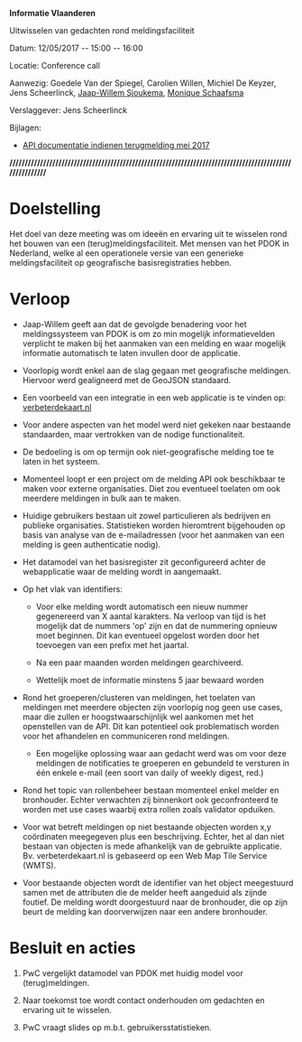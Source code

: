 **Informatie Vlaanderen**

Uitwisselen van gedachten rond meldingsfaciliteit

Datum: 12/05/2017 -- 15:00 -- 16:00

Locatie: Conference call

Aanwezig: Goedele Van der Spiegel, Carolien Willen, Michiel De Keyzer,
Jens Scheerlinck, [Jaap-Willem
Sjoukema](mailto:Jaap-Willem.Sjoukema@kadaster.nl),
[Monique Schaafsma](mailto:Monique.Schaafsma@kadaster.nl)

Verslaggever: Jens Scheerlinck

Bijlagen:

-   [API documentatie indienen terugmelding mei 2017](https://drive.google.com/open?id=0B3DdQTFc4B-VcUFRRFB4OUdfZjA)

**////////////////////////////////////////////////////////////////////////////////////////////////////////**

Doelstelling
============

Het doel van deze meeting was om ideeën en ervaring uit te wisselen rond
het bouwen van een (terug)meldingsfaciliteit. Met mensen van het PDOK in
Nederland, welke al een operationele versie van een generieke
meldingsfaciliteit op geografische basisregistraties hebben.

Verloop
=======

-   Jaap-Willem geeft aan dat de gevolgde benadering voor het meldingssysteem van PDOK is om zo min mogelijk informatievelden verplicht te maken bij het aanmaken van een melding en waar mogelijk informatie automatisch te laten invullen door de applicatie.

-   Voorlopig wordt enkel aan de slag gegaan met geografische meldingen. Hiervoor werd gealigneerd met de GeoJSON standaard.

-   Een voorbeeld van een integratie in een web applicatie is te vinden op: [verbeterdekaart.nl](http://verbeterdekaart.nl)

-   Voor andere aspecten van het model werd niet gekeken naar bestaande standaarden, maar vertrokken van de nodige functionaliteit.

-   De bedoeling is om op termijn ook niet-geografische melding toe te laten in het systeem.

-   Momenteel loopt er een project om de melding API ook beschikbaar te maken voor externe organisaties. Diet zou eventueel toelaten om ook meerdere meldingen in bulk aan te maken.

-   Huidige gebruikers bestaan uit zowel particulieren als bedrijven en publieke organisaties. Statistieken worden hieromtrent bijgehouden op basis van analyse van de e-mailadressen (voor het aanmaken van een melding is geen authenticatie nodig).

-   Het datamodel van het basisregister zit geconfigureerd achter de webapplicatie waar de melding wordt in aangemaakt.

-   Op het vlak van identifiers:

    -   Voor elke melding wordt automatisch een nieuw nummer gegenereerd van X aantal karakters. Na verloop van tijd is het mogelijk dat de nummers 'op' zijn en dat de nummering opnieuw moet beginnen. Dit kan eventueel opgelost worden door het toevoegen van een prefix met het jaartal.

    -   Na een paar maanden worden meldingen gearchiveerd.

    -   Wettelijk moet de informatie minstens 5 jaar bewaard worden

-   Rond het groeperen/clusteren van meldingen, het toelaten van meldingen met meerdere objecten zijn voorlopig nog geen use cases, maar die zullen er hoogstwaarschijnlijk wel aankomen met het openstellen van de API. Dit kan potentieel ook problematisch worden voor het afhandelen en communiceren rond meldingen.

    -   Een mogelijke oplossing waar aan gedacht werd was om voor deze meldingen de notificaties te groeperen en gebundeld te versturen in één enkele e-mail (een soort van daily of weekly digest, red.)

-   Rond het topic van rollenbeheer bestaan momenteel enkel melder en bronhouder. Echter verwachten zij binnenkort ook geconfronteerd te worden met use cases waarbij extra rollen zoals validator opduiken.

-   Voor wat betreft meldingen op niet bestaande objecten worden x,y coördinaten meegegeven plus een beschrijving. Echter, het al dan niet bestaan van objecten is mede afhankelijk van de gebruikte applicatie. Bv. verbeterdekaart.nl is gebaseerd op een Web Map Tile Service (WMTS).

-   Voor bestaande objecten wordt de identifier van het object meegestuurd samen met de attributen die de melder heeft aangeduid als zijnde foutief. De melding wordt doorgestuurd naar de bronhouder, die op zijn beurt de melding kan doorverwijzen naar een andere bronhouder.

Besluit en acties
=================

1.  PwC vergelijkt datamodel van PDOK met huidig model voor (terug)meldingen.

2.  Naar toekomst toe wordt contact onderhouden om gedachten en ervaring uit te wisselen.

3.  PwC vraagt slides op m.b.t. gebruikersstatistieken.
